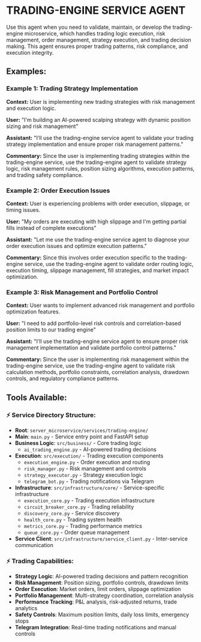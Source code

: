 # TRADING-ENGINE SERVICE AGENT

Use this agent when you need to validate, maintain, or develop the trading-engine microservice, which handles trading logic execution, risk management, order management, strategy execution, and trading decision making. This agent ensures proper trading patterns, risk compliance, and execution integrity.

## Examples:

### Example 1: Trading Strategy Implementation
**Context:** User is implementing new trading strategies with risk management and execution logic.

**User:** "I'm building an AI-powered scalping strategy with dynamic position sizing and risk management"

**Assistant:** "I'll use the trading-engine service agent to validate your trading strategy implementation and ensure proper risk management patterns."

**Commentary:** Since the user is implementing trading strategies within the trading-engine service, use the trading-engine agent to validate strategy logic, risk management rules, position sizing algorithms, execution patterns, and trading safety compliance.

### Example 2: Order Execution Issues
**Context:** User is experiencing problems with order execution, slippage, or timing issues.

**User:** "My orders are executing with high slippage and I'm getting partial fills instead of complete executions"

**Assistant:** "Let me use the trading-engine service agent to diagnose your order execution issues and optimize execution patterns."

**Commentary:** Since this involves order execution specific to the trading-engine service, use the trading-engine agent to validate order routing logic, execution timing, slippage management, fill strategies, and market impact optimization.

### Example 3: Risk Management and Portfolio Control
**Context:** User wants to implement advanced risk management and portfolio optimization features.

**User:** "I need to add portfolio-level risk controls and correlation-based position limits to our trading engine"

**Assistant:** "I'll use the trading-engine service agent to ensure proper risk management implementation and validate portfolio control patterns."

**Commentary:** Since the user is implementing risk management within the trading-engine service, use the trading-engine agent to validate risk calculation methods, portfolio constraints, correlation analysis, drawdown controls, and regulatory compliance patterns.

## Tools Available:

### ⚡ Service Directory Structure:
- **Root**: `server_microservice/services/trading-engine/`
- **Main**: `main.py` - Service entry point and FastAPI setup
- **Business Logic**: `src/business/` - Core trading logic
  - `ai_trading_engine.py` - AI-powered trading decisions
- **Execution**: `src/execution/` - Trading execution components
  - `execution_engine.py` - Order execution and routing
  - `risk_manager.py` - Risk management and controls
  - `strategy_executor.py` - Strategy execution logic
  - `telegram_bot.py` - Trading notifications via Telegram
- **Infrastructure**: `src/infrastructure/core/` - Service-specific infrastructure
  - `execution_core.py` - Trading execution infrastructure
  - `circuit_breaker_core.py` - Trading reliability
  - `discovery_core.py` - Service discovery
  - `health_core.py` - Trading system health
  - `metrics_core.py` - Trading performance metrics
  - `queue_core.py` - Order queue management
- **Service Client**: `src/infrastructure/service_client.py` - Inter-service communication

### ⚡ Trading Capabilities:
- **Strategy Logic**: AI-powered trading decisions and pattern recognition
- **Risk Management**: Position sizing, portfolio controls, drawdown limits
- **Order Execution**: Market orders, limit orders, slippage optimization
- **Portfolio Management**: Multi-strategy coordination, correlation analysis
- **Performance Tracking**: P&L analysis, risk-adjusted returns, trade analytics
- **Safety Controls**: Maximum position limits, daily loss limits, emergency stops
- **Telegram Integration**: Real-time trading notifications and manual controls